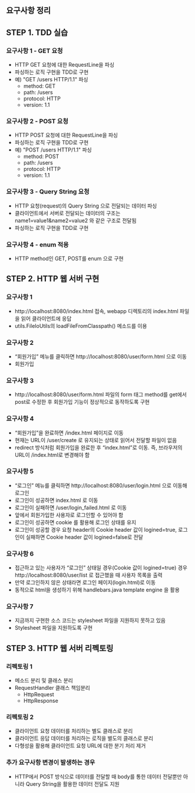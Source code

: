 ## 요구사항 정리

## STEP 1. TDD 실습
### 요구사항 1 - GET 요청
- HTTP GET 요청에 대한 RequestLine을 파싱
- 파싱하는 로직 구현을 TDD로 구현
- 예) "GET /users HTTP/1.1" 파싱
  - method: GET
  - path: /users
  - protocol: HTTP
  - version: 1.1
  
### 요구사항 2 - POST 요청
- HTTP POST 요청에 대한 RequestLine을 파싱
- 파싱하는 로직 구현을 TDD로 구현
- 예) "POST /users HTTP/1.1" 파싱
  - method: POST
  - path:  /users
  - protocol: HTTP
  - version: 1.1

### 요구사항 3 - Query String 요청
- HTTP 요청(request)의 Query String 으로 전달되는 데이터 파싱
- 클라이언트에서 서버로 전달되는 데이터의 구조는 name1=value1&name2=value2 와 같은 구조로 전달됨
- 파싱하는 로직 구현을 TDD로 구현

### 요구사항 4 - enum 적용
- HTTP method인 GET, POST를 enum 으로 구현 


## STEP 2. HTTP 웹 서버 구현
### 요구사항 1
- http://localhost:8080/index.html 접속, webapp 디렉토리의 index.html 파일을 읽어 클라이언트에 응답
- utils.FileIoUtils의 loadFileFromClasspath() 메소드를 이용

### 요구사항 2
- “회원가입” 메뉴를 클릭하면 http://localhost:8080/user/form.html 으로 이동 
- 회원가입

### 요구사항 3
- http://localhost:8080/user/form.html 파일의 form 태그 method를 get에서 post로 수정한 후 회원가입 기능이 정상적으로 동작하도록 구현

### 요구사항 4
- “회원가입”을 완료하면 /index.html 페이지로 이동
- 현재는 URL이 /user/create 로 유지되는 상태로 읽어서 전달할 파일이 없음
- redirect 방식처럼 회원가입을 완료한 후 “index.html”로 이동. 즉, 브라우저의 URL이 /index.html로 변경해야 함

### 요구사항 5
- “로그인” 메뉴를 클릭하면 http://localhost:8080/user/login.html 으로 이동해 로그인
- 로그인이 성공하면 index.html 로 이동
- 로그인이 실패하면 /user/login_failed.html 로 이동
- 앞에서 회원가입한 사용자로 로그인할 수 있어야 함
- 로그인이 성공하면 cookie 를 활용해 로그인 상태를 유지
- 로그인이 성공할 경우 요청 header의 Cookie header 값이 logined=true, 로그인이 실패하면 Cookie 
  header 값이 logined=false로 전달

### 요구사항 6
- 접근하고 있는 사용자가 “로그인” 상태일 경우(Cookie 값이 logined=true) 경우 http://localhost:8080/user/list 로 접근했을 때 사용자 목록을 출력
- 만약 로그인하지 않은 상태라면 로그인 페이지(login.html)로 이동
- 동적으로 html을 생성하기 위해 handlebars.java template engine 을 활용

### 요구사항 7
- 지금까지 구현한 소스 코드는 stylesheet 파일을 지원하지 못하고 있음
- Stylesheet 파일을 지원하도록 구현


## STEP 3. HTTP 웹 서버 리펙토링
### 리펙토링 1 
- 메소드 분리 및 클래스 분리
- RequestHandler 클래스 책임분리
  - HttpRequest
  - HttpResponse
 
### 리펙토링 2
- 클라이언트 요청 데이터를 처리하는 별도 클래스로 분리
- 클라이언트 응답 데이터를 처리하는 로직을 별도의 클래스로 분리
- 다형성을 활용해 클라이언트 요청 URL에 대한 분기 처리 제거

### 추가 요구사항 변경이 발생하는 경우
- HTTP에서 POST 방식으로 데이터를 전달할 때 body를 통한 데이터 전달뿐만 아니라 Query String을 활용한 데이터 전달도 지원



